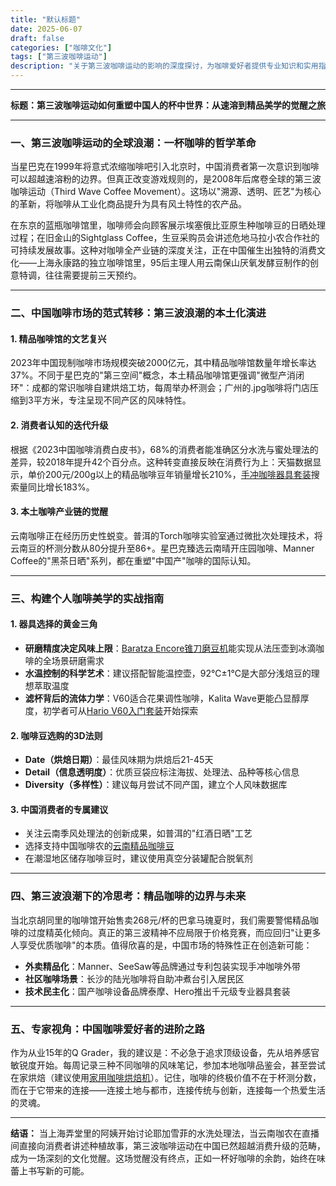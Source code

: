```yaml
---
title: "默认标题"
date: 2025-06-07
draft: false
categories: ["咖啡文化"]
tags: ["第三波咖啡运动"]
description: "关于第三波咖啡运动的影响的深度探讨，为咖啡爱好者提供专业知识和实用指南。"
---
```


---
**标题：第三波咖啡运动如何重塑中国人的杯中世界：从速溶到精品美学的觉醒之旅**

---

### 一、第三波咖啡运动的全球浪潮：一杯咖啡的哲学革命

当星巴克在1999年将意式浓缩咖啡吧引入北京时，中国消费者第一次意识到咖啡可以超越速溶粉的边界。但真正改变游戏规则的，是2008年后席卷全球的第三波咖啡运动（Third Wave Coffee Movement）。这场以"溯源、透明、匠艺"为核心的革新，将咖啡从工业化商品提升为具有风土特性的农产品。

在东京的蓝瓶咖啡馆里，咖啡师会向顾客展示埃塞俄比亚原生种咖啡豆的日晒处理过程；在旧金山的Sightglass Coffee，生豆采购员会讲述危地马拉小农合作社的可持续发展故事。这种对咖啡全产业链的深度关注，正在中国催生出独特的消费文化——上海永康路的独立咖啡馆里，95后主理人用云南保山厌氧发酵豆制作的创意特调，往往需要提前三天预约。

---

### 二、中国咖啡市场的范式转移：第三波浪潮的本土化演进

#### 1. 精品咖啡馆的文艺复兴
2023年中国现制咖啡市场规模突破2000亿元，其中精品咖啡馆数量年增长率达37%。不同于星巴克的"第三空间"概念，本土精品咖啡馆更强调"微型产消闭环"：成都的常识咖啡自建烘焙工坊，每周举办杯测会；广州的.jpg咖啡将门店压缩到3平方米，专注呈现不同产区的风味特性。

#### 2. 消费者认知的迭代升级
根据《2023中国咖啡消费白皮书》，68%的消费者能准确区分水洗与蜜处理法的差异，较2018年提升42个百分点。这种转变直接反映在消费行为上：天猫数据显示，单价200元/200g以上的精品咖啡豆年销量增长210%，[手冲咖啡器具套装](https://www.amazon.com/s?k=%E6%89%8B%E5%86%B2%E5%92%96%E5%95%A1%E5%99%A8%E5%85%B7%E5%A5%97%E8%A3%85&tag=coffeeprism-20)搜索量同比增长183%。

#### 3. 本土咖啡产业链的觉醒
云南咖啡正在经历历史性蜕变。普洱的Torch咖啡实验室通过微批次处理技术，将云南豆的杯测分数从80分提升至86+。星巴克臻选云南晴开庄园咖啡、Manner Coffee的"黑茶日晒"系列，都在重塑"中国产"咖啡的国际认知。

---

### 三、构建个人咖啡美学的实战指南

#### 1. 器具选择的黄金三角
- **研磨精度决定风味上限**：[Baratza Encore锥刀磨豆机](https://www.amazon.com/s?k=Baratza%20Encore%E9%94%A5%E5%88%80%E7%A3%A8%E8%B1%86%E6%9C%BA&tag=coffeeprism-20)能实现从法压壶到冰滴咖啡的全场景研磨需求
- **水温控制的科学艺术**：建议搭配智能温控壶，92℃±1℃是大部分浅焙豆的理想萃取温度
- **滤杯背后的流体力学**：V60适合花果调性咖啡，Kalita Wave更能凸显醇厚度，初学者可从[Hario V60入门套装](https://www.amazon.com/s?k=Hario%20V60%E5%85%A5%E9%97%A8%E5%A5%97%E8%A3%85&tag=coffeeprism-20)开始探索

#### 2. 咖啡豆选购的3D法则
- **Date（烘焙日期）**：最佳风味期为烘焙后21-45天
- **Detail（信息透明度）**：优质豆袋应标注海拔、处理法、品种等核心信息
- **Diversity（多样性）**：建议每月尝试不同产国，建立个人风味数据库

#### 3. 中国消费者的专属建议
- 关注云南季风处理法的创新成果，如普洱的"红酒日晒"工艺
- 选择支持中国咖啡农的[云南精品咖啡豆](https://www.amazon.com/s?k=%E4%BA%91%E5%8D%97%E7%B2%BE%E5%93%81%E5%92%96%E5%95%A1%E8%B1%86&tag=coffeeprism-20)
- 在潮湿地区储存咖啡豆时，建议使用真空分装罐配合脱氧剂

---

### 四、第三波浪潮下的冷思考：精品咖啡的边界与未来

当北京胡同里的咖啡馆开始售卖268元/杯的巴拿马瑰夏时，我们需要警惕精品咖啡的过度精英化倾向。真正的第三波精神不应局限于价格竞赛，而应回归"让更多人享受优质咖啡"的本质。值得欣喜的是，中国市场的特殊性正在创造新可能：

- **外卖精品化**：Manner、SeeSaw等品牌通过专利包装实现手冲咖啡外带
- **社区咖啡场景**：长沙的陆光咖啡将自助冲煮台引入居民区
- **技术民主化**：国产咖啡设备品牌泰摩、Hero推出千元级专业器具套装

---

### 五、专家视角：中国咖啡爱好者的进阶之路

作为从业15年的Q Grader，我的建议是：不必急于追求顶级设备，先从培养感官敏锐度开始。每周记录三种不同咖啡的风味笔记，参加本地咖啡品鉴会，甚至尝试在家烘焙（建议使用[家用咖啡烘焙机](https://www.amazon.com/s?k=%E5%AE%B6%E7%94%A8%E5%92%96%E5%95%A1%E7%83%98%E7%84%99%E6%9C%BA&tag=coffeeprism-20)）。记住，咖啡的终极价值不在于杯测分数，而在于它带来的连接——连接土地与都市，连接传统与创新，连接每一个热爱生活的灵魂。

---

**结语：** 当上海弄堂里的阿姨开始讨论耶加雪菲的水洗处理法，当云南咖农在直播间直接向消费者讲述种植故事，第三波咖啡运动在中国已然超越消费升级的范畴，成为一场深刻的文化觉醒。这场觉醒没有终点，正如一杯好咖啡的余韵，始终在味蕾上书写新的可能。